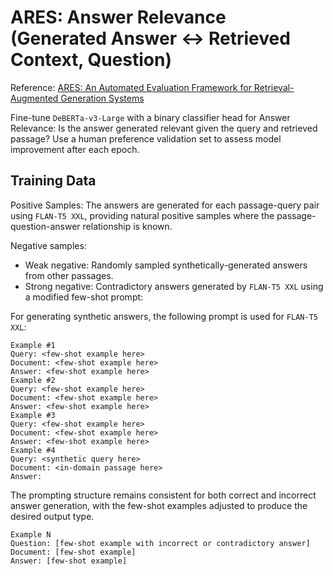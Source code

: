 # ARES: Answer Relevance (Generated Answer <-> Retrieved Context, Question)
Reference: [ARES: An Automated Evaluation Framework for Retrieval-Augmented Generation Systems](https://arxiv.org/abs/2311.09476)

Fine-tune `DeBERTa-v3-Large` with a binary classifier head for Answer Relevance: Is the answer generated relevant given the query and retrieved passage? Use a human preference validation set to assess model improvement after each epoch.

## Training Data

Positive Samples: The answers are generated for each passage-query pair using `FLAN-T5 XXL`, providing natural positive samples where the passage-question-answer relationship is known.

Negative samples: 
- Weak negative: Randomly sampled synthetically-generated answers from other passages.
- Strong negative: Contradictory answers generated by `FLAN-T5 XXL` using a modified few-shot prompt:

For generating synthetic answers, the following prompt is used for `FLAN-T5 XXL`:
```
Example #1
Query: <few-shot example here>
Document: <few-shot example here>
Answer: <few-shot example here>
Example #2
Query: <few-shot example here>
Document: <few-shot example here>
Answer: <few-shot example here>
Example #3
Query: <few-shot example here>
Document: <few-shot example here>
Answer: <few-shot example here>
Example #4
Query: <synthetic query here>
Document: <in-domain passage here>
Answer:
```

The prompting structure remains consistent for both correct and incorrect answer generation, with the few-shot examples adjusted to produce the desired output type.

```
Example N
Question: [few-shot example with incorrect or contradictory answer]
Document: [few-shot example]
Answer: [few-shot example]
```
